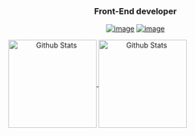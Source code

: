 <span align="center">
  
### Front-End developer

<a href="https://www.linkedin.com/in/lucianesantcs/">![image](https://flat.badgen.net/badge/in/lucianesantcs/black)</a> <a href="mailto:lucianesantcs@gmail.com">![image](https://flat.badgen.net/badge/e-mail/lucianesantcs@gmail.com/grey)</a>

<a href="https://github.com/lucianesantcs/github-readme-stats">
  <img align="center" src="https://github-readme-stats.vercel.app/api?username=lucianesantcs&show_icons=true&title_color=fff&icon_color=79ff97&text_color=9f9f9f&bg_color=0d1117" alt="Github Stats" height=175/>
</a>
<a href="https://github.com/lucianesantcs/convoychat">
  <img align="center" src="https://github-readme-stats.vercel.app/api/top-langs/?username=lucianesantcs&layout=compact&title_color=fff&text_color=9f9f9f&bg_color=0d1117" alt="Github Stats" height=175 />
</a>


</span>

